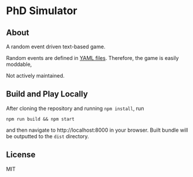# PhD Simulator

## About

A random event driven text-based game.


Random events are defined in [YAML files](static/rulesets/default). Therefore,
the game is easily moddable,

Not actively maintained.

## Build and Play Locally

After cloning the repository and running `npm install`, run

```
npm run build && npm start
```

and then navigate to http://localhost:8000 in your browser. Built bundle will be
outputted to the `dist` directory.


## License

MIT
